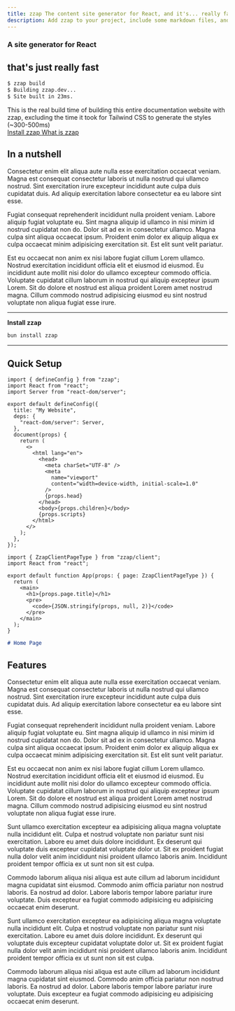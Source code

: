 ```yaml
---
title: zzap The content site generator for React, and it's... really fast
description: Add zzap to your project, include some markdown files, and trust zzap to build your site in milliseconds.
---
```


<div
  class="tw-mb-16 tw-flex tw-flex-col tw-items-center tw-justify-center tw-gap-6"
>
  <h3 class="tw-m-0 tw-text-[20pt] tw-text-center">A site generator for React</h3>
  <h2
    class="tw-m-0  tw-text-center tw-text-[50pt] tw-font-extrabold tw-leading-none"
  >
    that's just
    <span
      class="tw-bg-gradient-to-r tw-from-yellow-400 tw-to-amber-200 tw-bg-clip-text tw-text-transparent"
      >really</span
    >
    fast
  </h2>

<div class="[&_*]:tw-m-0">

```sh
$ zzap build
$ Building zzap.dev...
$ Site built in 23ms.
```

</div>

  <span class="tw-text-sm tw-text-center tw-w-8/12 ">
    This is the real build time of building this entire documentation website
    with zzap, excluding the time it took for Tailwind CSS to generate the
    styles (~300-500ms)
  </span>

  <div class="tw-flex tw-gap-4">
    <a href="/docs/intro/installation" class="tw-flex" role="button">
      Install zzap
    </a>
    <a href="/docs/intro/what-is-zzap" class="tw-flex contrast outline" role="button">
      What is zzap
    </a>
  </div>
</div>

<div class="tw-container tw-max-w-[960px] tw-mx-auto">

## In a nutshell

Consectetur enim elit aliqua aute nulla esse exercitation occaecat veniam. Magna est consequat consectetur laboris ut nulla nostrud qui ullamco nostrud. Sint exercitation irure excepteur incididunt aute culpa duis cupidatat duis. Ad aliquip exercitation labore consectetur ea eu labore sint esse.

Fugiat consequat reprehenderit incididunt nulla proident veniam. Labore aliquip fugiat voluptate eu. Sint magna aliquip id ullamco in nisi minim id nostrud cupidatat non do. Dolor sit ad ex in consectetur ullamco. Magna culpa sint aliqua occaecat ipsum. Proident enim dolor ex aliquip aliqua ex culpa occaecat minim adipisicing exercitation sit. Est elit sunt velit pariatur.

Est eu occaecat non anim ex nisi labore fugiat cillum Lorem ullamco. Nostrud exercitation incididunt officia elit et eiusmod id eiusmod. Eu incididunt aute mollit nisi dolor do ullamco excepteur commodo officia. Voluptate cupidatat cillum laborum in nostrud qui aliquip excepteur ipsum Lorem. Sit do dolore et nostrud est aliqua proident Lorem amet nostrud magna. Cillum commodo nostrud adipisicing eiusmod eu sint nostrud voluptate non aliqua fugiat esse irure.

---

**Install zzap**

```sh
bun install zzap
```

---

## Quick Setup

```tsx
import { defineConfig } from "zzap";
import React from "react";
import Server from "react-dom/server";

export default defineConfig({
  title: "My Website",
  deps: {
    "react-dom/server": Server,
  },
  document(props) {
    return (
      <>
        <html lang="en">
          <head>
            <meta charSet="UTF-8" />
            <meta
              name="viewport"
              content="width=device-width, initial-scale=1.0"
            />
            {props.head}
          </head>
          <body>{props.children}</body>
          {props.scripts}
        </html>
      </>
    );
  },
});
```

```tsx
import { ZzapClientPageType } from "zzap/client";
import React from "react";

export default function App(props: { page: ZzapClientPageType }) {
  return (
    <main>
      <h1>{props.page.title}</h1>
      <pre>
        <code>{JSON.stringify(props, null, 2)}</code>
      </pre>
    </main>
  );
}
```

```md
# Home Page
```

## Features

Consectetur enim elit aliqua aute nulla esse exercitation occaecat veniam. Magna est consequat consectetur laboris ut nulla nostrud qui ullamco nostrud. Sint exercitation irure excepteur incididunt aute culpa duis cupidatat duis. Ad aliquip exercitation labore consectetur ea eu labore sint esse.

Fugiat consequat reprehenderit incididunt nulla proident veniam. Labore aliquip fugiat voluptate eu. Sint magna aliquip id ullamco in nisi minim id nostrud cupidatat non do. Dolor sit ad ex in consectetur ullamco. Magna culpa sint aliqua occaecat ipsum. Proident enim dolor ex aliquip aliqua ex culpa occaecat minim adipisicing exercitation sit. Est elit sunt velit pariatur.

Est eu occaecat non anim ex nisi labore fugiat cillum Lorem ullamco. Nostrud exercitation incididunt officia elit et eiusmod id eiusmod. Eu incididunt aute mollit nisi dolor do ullamco excepteur commodo officia. Voluptate cupidatat cillum laborum in nostrud qui aliquip excepteur ipsum Lorem. Sit do dolore et nostrud est aliqua proident Lorem amet nostrud magna. Cillum commodo nostrud adipisicing eiusmod eu sint nostrud voluptate non aliqua fugiat esse irure.

Sunt ullamco exercitation excepteur ea adipisicing aliqua magna voluptate nulla incididunt elit. Culpa et nostrud voluptate non pariatur sunt nisi exercitation. Labore eu amet duis dolore incididunt. Ex deserunt qui voluptate duis excepteur cupidatat voluptate dolor ut. Sit ex proident fugiat nulla dolor velit anim incididunt nisi proident ullamco laboris anim. Incididunt proident tempor officia ex ut sunt non sit est culpa.

Commodo laborum aliqua nisi aliqua est aute cillum ad laborum incididunt magna cupidatat sint eiusmod. Commodo anim officia pariatur non nostrud laboris. Ea nostrud ad dolor. Labore laboris tempor labore pariatur irure voluptate. Duis excepteur ea fugiat commodo adipisicing eu adipisicing occaecat enim deserunt.

Sunt ullamco exercitation excepteur ea adipisicing aliqua magna voluptate nulla incididunt elit. Culpa et nostrud voluptate non pariatur sunt nisi exercitation. Labore eu amet duis dolore incididunt. Ex deserunt qui voluptate duis excepteur cupidatat voluptate dolor ut. Sit ex proident fugiat nulla dolor velit anim incididunt nisi proident ullamco laboris anim. Incididunt proident tempor officia ex ut sunt non sit est culpa.

Commodo laborum aliqua nisi aliqua est aute cillum ad laborum incididunt magna cupidatat sint eiusmod. Commodo anim officia pariatur non nostrud laboris. Ea nostrud ad dolor. Labore laboris tempor labore pariatur irure voluptate. Duis excepteur ea fugiat commodo adipisicing eu adipisicing occaecat enim deserunt.

</div>
